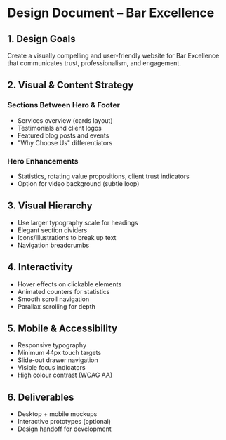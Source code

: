 # Design Document – Bar Excellence

## 1. Design Goals
Create a visually compelling and user-friendly website for Bar Excellence that communicates trust, professionalism, and engagement.

## 2. Visual & Content Strategy
### Sections Between Hero & Footer
- Services overview (cards layout)
- Testimonials and client logos
- Featured blog posts and events
- "Why Choose Us" differentiators

### Hero Enhancements
- Statistics, rotating value propositions, client trust indicators
- Option for video background (subtle loop)

## 3. Visual Hierarchy
- Use larger typography scale for headings
- Elegant section dividers
- Icons/illustrations to break up text
- Navigation breadcrumbs

## 4. Interactivity
- Hover effects on clickable elements
- Animated counters for statistics
- Smooth scroll navigation
- Parallax scrolling for depth

## 5. Mobile & Accessibility
- Responsive typography
- Minimum 44px touch targets
- Slide-out drawer navigation
- Visible focus indicators
- High colour contrast (WCAG AA)

## 6. Deliverables
- Desktop + mobile mockups
- Interactive prototypes (optional)
- Design handoff for development
